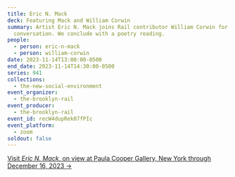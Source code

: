 ```yaml
---
title: Eric N. Mack
deck: Featuring Mack and William Corwin
summary: Artist Eric N. Mack joins Rail contributor William Corwin for a
  conversation. We conclude with a poetry reading.
people:
  - person: eric-n-mack
  - person: william-corwin
date: 2023-11-14T13:00:00-0500
end_date: 2023-11-14T14:30:00-0500
series: 941
collections:
  - the-new-social-environment
event_organizer:
  - the-brooklyn-rail
event_producer:
  - the-brooklyn-rail
event_id: recW4dupRek07fPIc
event_platform:
  - zoom
soldout: false
---
```

[V﻿isit *Eric N. Mack*, on view at Paula Cooper Gallery, New York through December 16, 2023 →](https://www.paulacoopergallery.com/exhibitions/eric-n-mack3#tab:slideshow;tab-1:thumbnails)

[](https://www.paulacoopergallery.com/exhibitions/eric-n-mack3#tab:slideshow;tab-1:thumbnails)
